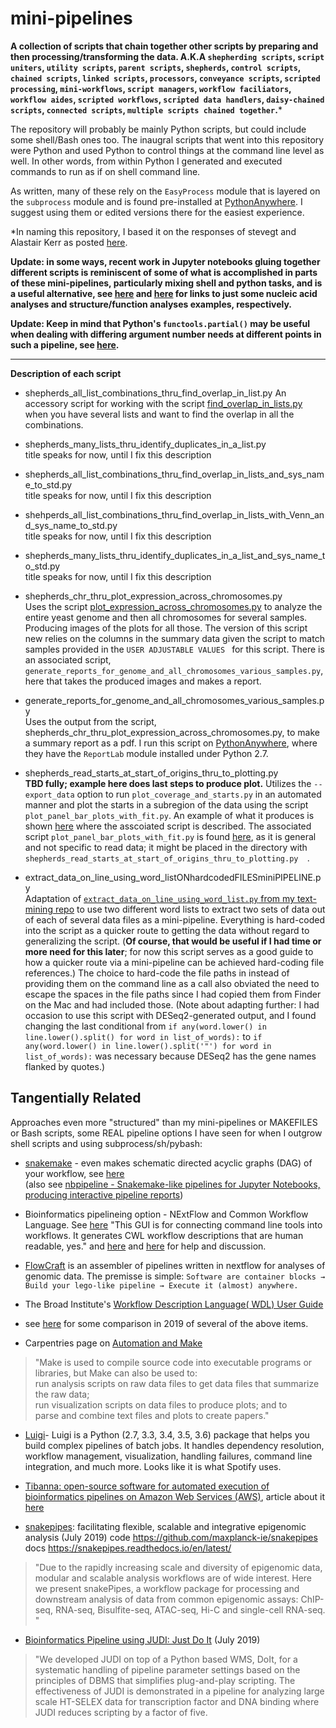 # mini-pipelines
**A collection of scripts that chain together other scripts by preparing and then processing/transforming the data. A.K.A `shepherding scripts`, `script uniters`, `utility scripts`, `parent scripts`, `shepherds`, `control scripts`, `chained scripts`, `linked scripts`,  `processors`, `conveyance scripts`, `scripted processing`, `mini-workflows`, `script managers`, `workflow faciliators`, `workflow aides`, `scripted workflows`, `scripted data handlers`, `daisy-chained scripts`, `connected scripts`, `multiple scripts chained together`.**&ast;  
  
The repository will probably be mainly Python scripts, but could include some shell/Bash ones too. The inaugral scripts that went into this repository were Python and used Python to control things at the command line level as well. In other words, from within Python I generated and executed commands to run as if on shell command line. 

As written, many of these rely on the `EasyProcess` module that is layered on the `subprocess` module and is found pre-installed at [PythonAnywhere](http://www.pythonanywhere.com). I suggest using them or edited versions there for the easiest experience.
  
&ast;In naming this repository, I based it on the responses of stevegt and Alastair Kerr as posted [here](https://www.biostars.org/p/17696/).

**Update: in some ways, recent work in Jupyter notebooks gluing together different scripts is reminiscent of some of what is accomplished in parts of these mini-pipelines, particularly mixing shell and python tasks, and is a useful alternative, see [here](https://github.com/fomightez/sequencework) and [here](https://github.com/fomightez/structureework) for links to just some nucleic acid analyses and structure/function analyses examples, respectively.**


**Update: Keep in mind that Python's `functools.partial()` may be useful when dealing with differing argument number needs at different points in such a pipeline, see [here](https://stackoverflow.com/a/15331967/8508004).**

---



**Description of each script**

* shepherds_all_list_combinations_thru_find_overlap_in_list.py 
  An accessory script for working with the script [find_overlap_in_lists.py](https://github.com/fomightez/text_mining) when you have several lists and want to find the overlap in all the combinations.
  
* shepherds_many_lists_thru_identify_duplicates_in_a_list.py  
  title speaks for now, until I fix this description
 
* shepherds_all_list_combinations_thru_find_overlap_in_lists_and_sys_name_to_std.py  
  title speaks for now, until I fix this description
  
* shehperds_all_list_combinations_thru_find_overlap_in_lists_with_Venn_and_sys_name_to_std.py  
  title speaks for now, until I fix this description
  
* shepherds_many_lists_thru_identify_duplicates_in_a_list_and_sys_name_to_std.py  
  title speaks for now, until I fix this description

* shepherds_chr_thru_plot_expression_across_chromosomes.py  
  Uses the script [plot_expression_across_chromosomes.py](https://github.com/fomightez/sequencework/tree/master/plot_expression_across_chromosomes) to analyze the entire yeast genome and then all chromosomes for several samples. Producing images of the plots for all those. The version of this script new relies on the columns in the summary data given the script to match samples provided in the `USER ADJUSTABLE VALUES ` for this script. There is an associated script, `generate_reports_for_genome_and_all_chromosomes_various_samples.py`, here that takes the produced images and makes a report.
  
 * generate_reports_for_genome_and_all_chromosomes_various_samples.py  
  Uses the output from the script, shepherds_chr_thru_plot_expression_across_chromosomes.py, to make a summary report as a pdf. I run this script on [PythonAnywhere](http://www.pythonanywhere.com), where they have the `ReportLab` module installed under Python 2.7.
  
 * shepherds_read_starts_at_start_of_origins_thru_to_plotting.py  
  **TBD fully; example here does last steps to produce plot.** Utilizes the `--export_data` option to run `plot_coverage_and_starts.py` in an automated manner and plot the starts in a subregion of the data using the script `plot_panel_bar_plots_with_fit.py`. An example of what it produces is shown [here](https://github.com/fomightez/general_scripted_plotting#plot_panel_bar_plots_with_fitpy) where the asscoiated script is described. The associated script `plot_panel_bar_plots_with_fit.py` is found [here](https://github.com/fomightez/general_scripted_plotting), as it is general and not specific to read data; it might be placed in the directory with `shepherds_read_starts_at_start_of_origins_thru_to_plotting.py  `.
  
  * extract_data_on_line_using_word_listONhardcodedFILESminiPIPELINE.py  
    Adaptation of [`extract_data_on_line_using_word_list.py` from my text-mining repo](https://github.com/fomightez/text_mining) to use two different word lists to extract two sets of data out of each of several data files as a mini-pipeline. Everything is hard-coded into the script as a quicker route to getting the data without regard to generalizing the script. (**Of course, that would be useful if I had time or more need for this later**; for now this script serves as a good guide to how a quicker route via a mini-pipeline can be achieved hard-coding file references.) The choice to hard-code the file paths in instead of providing them on the command line as a call also obviated the need to escape the spaces in the file paths since I had copied them from Finder on the Mac and had included those. (Note about adapting further: I had occasion to use this script with DESeq2-generated output, and I found changing the last conditional from `if any(word.lower() in line.lower().split() for word in list_of_words):` to `if any(word.lower() in line.lower().split('"') for word in list_of_words):` was necessary because DESeq2 has the gene names flanked by quotes.)



Tangentially Related
--------------------

Approaches even more "structured" than my mini-pipelines or MAKEFILES or Bash scripts, some REAL pipeline options I have seen for when I outgrow shell scripts and using subprocess/sh/pybash:

 * [snakemake](https://github.com/ctb/2019-snakemake-ucdavis/blob/master/tutorial.md) - even makes schematic directed acyclic graphs (DAG) of your workflow, see [here](https://snakemake.readthedocs.io/en/stable/tutorial/basics.html)  
 (also see [nbpipeline - Snakemake-like pipelines for Jupyter Notebooks, producing interactive pipeline reports](https://github.com/krassowski/nbpipeline))

 * Bioinformatics pipelineing option - NExtFlow and Common Workflow Language. See [here](https://twitter.com/pathogenomenick/status/931444079992373248) "This GUI is for connecting command line tools into workflows. It generates CWL workflow descriptions that are human readable, yes." and [here](https://twitter.com/biocrusoe/status/931447928513851394) and [here](https://twitter.com/biocrusoe/status/888703760679272450) for help and discussion.
 
 * [FlowCraft](https://flowcraft.readthedocs.io/en/latest/getting_started/overview.html) is an assembler of pipelines written in nextflow for analyses of genomic data. The premisse is simple: `Software are container blocks → Build your lego-like pipeline → Execute it (almost) anywhere.`
 
 * The Broad Institute's [Workflow Description Language( WDL) User Guide](https://software.broadinstitute.org/wdl/documentation/)
 
 * see [here](http://blog.booleanbiotech.com/nextflow-snakemake-reflow.html) for some comparison in 2019 of several of the above items.
 
 * Carpentries page on [Automation and Make](https://swcarpentry.github.io/make-novice/)
 >"Make is used to compile source code into executable programs or libraries, but Make can also be used to:  
run analysis scripts on raw data files to get data files that summarize the raw data;  
run visualization scripts on data files to produce plots; and to  
parse and combine text files and plots to create papers."
 
 * [Luigi](https://github.com/spotify/luigi)- Luigi is a Python (2.7, 3.3, 3.4, 3.5, 3.6) package that helps you build complex pipelines of batch jobs. It handles dependency resolution, workflow management, visualization, handling failures, command line integration, and much more. Looks like it is what Spotify uses.

* [Tibanna: open-source software for automated execution of bioinformatics pipelines on Amazon Web Services (AWS)](https://github.com/4dn-dcic/tibanna), article about it [here](https://www.ncbi.nlm.nih.gov/pubmed/31077294)
  
* [snakepipes](https://academic.oup.com/bioinformatics/advance-article/doi/10.1093/bioinformatics/btz436/5499080): facilitating flexible, scalable and integrative epigenomic analysis   (July 2019)
code https://github.com/maxplanck-ie/snakepipes  
docs https://snakepipes.readthedocs.io/en/latest/ 
>"Due to the rapidly increasing scale and diversity of epigenomic data, modular and scalable analysis workflows are of wide interest. Here we present snakePipes, a workflow package for processing and downstream analysis of data from common epigenomic assays: ChIP-seq, RNA-seq, Bisulfite-seq, ATAC-seq, Hi-C and single-cell RNA-seq. "

* [Bioinformatics Pipeline using JUDI: Just Do It](https://www.biorxiv.org/content/10.1101/611764v1) (July 2019)
>"We developed JUDI on top of a Python based WMS, DoIt, for a systematic handling of pipeline parameter settings based on the principles of DBMS that simplifies plug-and-play scripting. The effectiveness of JUDI is demonstrated in a pipeline for analyzing large scale HT-SELEX data for transcription factor and DNA binding where JUDI reduces scripting by a factor of five.
 
